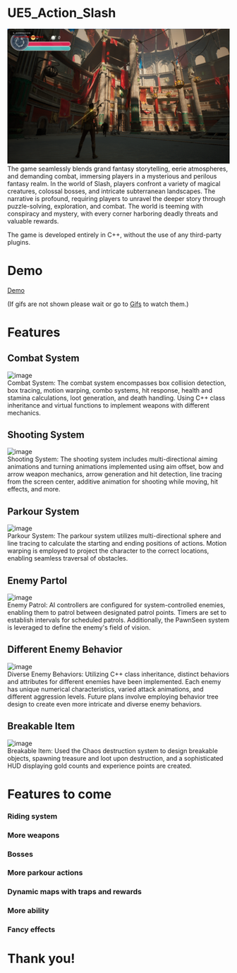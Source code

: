 # UE5_Action_Slash

![image](Demo/Overview.png)
The game seamlessly blends grand fantasy storytelling, eerie atmospheres, and demanding combat, immersing players in a mysterious and perilous fantasy realm. In the world of Slash, players confront a variety of magical creatures, colossal bosses, and intricate subterranean landscapes. The narrative is profound, requiring players to unravel the deeper story through puzzle-solving, exploration, and combat. The world is teeming with conspiracy and mystery, with every corner harboring deadly threats and valuable rewards.

The game is developed entirely in C++, without the use of any third-party plugins.

# Demo
[Demo](https://www.youtube.com/watch?v=2m4XY6OuuPE)

(If gifs are not shown please wait or go to [Gifs](Demo/Gifs) to watch them.)
# Features
## Combat System
![image](Demo/Gifs/CombatSystem.gif)  
Combat System: The combat system encompasses box collision detection, box tracing, motion warping, combo systems, hit response, health and stamina calculations, loot generation, and death handling. Using C++ class inheritance and virtual functions to implement weapons with different mechanics.

## Shooting System
![image](Demo/Gifs/ShootingSystem.gif)  
Shooting System: The shooting system includes multi-directional aiming animations and turning animations implemented using aim offset, bow and arrow weapon mechanics, arrow generation and hit detection, line tracing from the screen center, additive animation for shooting while moving, hit effects, and more.

## Parkour System
![image](Demo/Gifs/ParkourSystem.gif)  
Parkour System: The parkour system utilizes multi-directional sphere and line tracing to calculate the starting and ending positions of actions. Motion warping is employed to project the character to the correct locations, enabling seamless traversal of obstacles.

## Enemy Partol
![image](Demo/Gifs/EnemyPartolling.gif)  
Enemy Patrol: AI controllers are configured for system-controlled enemies, enabling them to patrol between designated patrol points. Timers are set to establish intervals for scheduled patrols. Additionally, the PawnSeen system is leveraged to define the enemy's field of vision.

## Different Enemy Behavior
![image](Demo/Gifs/DifferentEnemyBehavior.gif)  
Diverse Enemy Behaviors: Utilizing C++ class inheritance, distinct behaviors and attributes for different enemies have been implemented. Each enemy has unique numerical characteristics, varied attack animations, and different aggression levels. Future plans involve employing behavior tree design to create even more intricate and diverse enemy behaviors.

## Breakable Item
![image](Demo/Gifs/GoldPickup.gif)  
Breakable Item: Used the Chaos destruction system to design breakable objects, spawning treasure and loot upon destruction, and a sophisticated HUD displaying gold counts and experience points are created.

# Features to come
### Riding system
### More weapons
### Bosses
### More parkour actions
### Dynamic maps with traps and rewards
### More ability
### Fancy effects

# Thank you!
